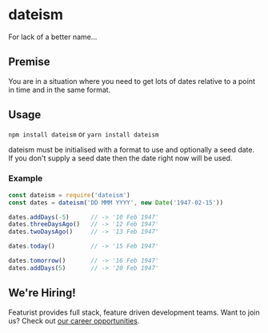 # dateism

For lack of a better name...

## Premise

You are in a situation where you need to get lots of dates relative to a point in time and in the same format.

## Usage

`npm install dateism` or `yarn install dateism`


dateism must be initialised with a format to use and optionally a seed date. If you don't supply a seed date then the date right now will be used.

### Example

```js
const dateism = require('dateism')
const dates = dateism('DD MMM YYYY', new Date('1947-02-15'))

dates.addDays(-5)      // -> '10 Feb 1947'
dates.threeDaysAgo()   // -> '12 Feb 1947' 
dates.twoDaysAgo()     // -> '13 Feb 1947'

dates.today()          // -> '15 Feb 1947'

dates.tomorrow()       // -> '16 Feb 1947'
dates.addDays(5)       // -> '20 Feb 1947'
```

## We're Hiring!
Featurist provides full stack, feature driven development teams. Want to join us? Check out [our career opportunities](https://www.featurist.co.uk/careers/).
